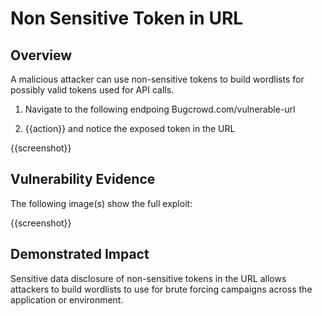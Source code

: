 # Non Sensitive Token in URL

## Overview

A malicious attacker can use non-sensitive tokens to build wordlists for possibly valid tokens used for API calls.

<!--
**Please replace text in each section below**

HTTPS not Available or HTTP by default on Login Page Vulnerability Report

Resources:

- <https://owasp.org/www-project-top-ten/2017/A3_2017-Sensitive_Data_Exposure

## Walkthrough & PoC

<!-- Provide a step-by-step walkthrough on how to access the vulnerable injection point, and how to exploit the vulnerability.
Adding a dot-pointed walkthrough with relevant screenshots will speed triage time and result in faster rewards!

Example:

1. Browse to the URL <www.inscope.com/login>
1. Attempt to sign into the website using the login button
1. Observe the page running on HTTP as default

1. Run the following command on a machine with cURL installed
```bash
curl -I www.inscope.com/login
```
1. Observe the repsonse showing a 200 OK on the HTTP response

 -->

1. Navigate to the following endpoing Bugcrowd.com/vulnerable-url

1. {{action}} and notice the exposed token in the URL

{{screenshot}}

## Vulnerability Evidence

<!-- 
Your submission MUST include evidence of the vulnerability and not be theoretical in nature.

This can include a cURL response from the website showing that HTTP is default or HTTPS is not avalible.
 -->

The following image(s) show the full exploit:

{{screenshot}}

## Demonstrated Impact
<!--
Demonstrating increased impact results in higher rewards! 

Credentials transmitted over HTTP are transmitted in Plaintext, allowing any attacker to intercept these requests, and obtain the login credentials for that user. 
-->

Sensitive data disclosure of non-sensitive tokens in the URL allows attackers to build wordlists to use for brute forcing campaigns across the application or environment.

